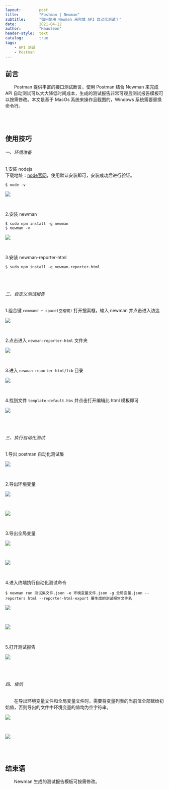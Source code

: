 ```yaml
---
layout:        post
title:         "Postman | Newman"
subtitle:      "如何使用 Newman 来完成 API 自动化测试？"
date:          2021-04-12
author:        "Haauleon"
header-style:  text
catalog:       true
tags:
    - API 测试
    - Postman
---
```


## 前言
&emsp;&emsp;Postman 提供丰富的接口测试断言，使用 Postman 结合 Newman 来完成 API 自动测试可以大大降低时间成本，生成的测试报告非常可观且测试报告模板可以按需修改。本文是基于 MacOs 系统来操作且截图的，Windows 系统需要替换命令行。                

<br><br>

## 使用技巧
###### 一、环境准备
1.安装 nodejs     
下载地址：[node官网](https://nodejs.org/zh-cn/)，使用默认安装即可，安装成功后进行验证。      
```
$ node -v
```    

![](\img\in-post\post-postman\2021-04-12-postman-newman-1.png)    

<br>

2.安装 newman        
```
$ sudo npm install -g newman
$ newman -v
```     

![](\img\in-post\post-postman\2021-04-12-postman-newman-2.png)        

<br>

3.安装 newman-reporter-html        
```
$ sudo npm install -g newman-reporter-html
```
<br><br>

###### 二、自定义测试报告
1.组合键 `command + space(空格键)` 打开搜索框，输入 newman 并点击进入访达        

![](\img\in-post\post-postman\2021-04-12-postman-newman-3.png)       

<br>

2.点击进入 `newman-reporter-html` 文件夹         

![](\img\in-post\post-postman\2021-04-12-postman-newman-4.png)       

<br>

3.进入 `newman-reporter-html/lib` 目录       

![](\img\in-post\post-postman\2021-04-12-postman-newman-5.png)      

<br>

4.找到文件 `template-default.hbs` 并点击打开编辑此 html 模板即可        

![](\img\in-post\post-postman\2021-04-12-postman-newman-6.png)     

<br><br>

###### 三、执行自动化测试
1.导出 postman 自动化测试集       

![](\img\in-post\post-postman\2021-04-12-postman-newman-7.png)      

<br>

2.导出环境变量             

![](\img\in-post\post-postman\2021-04-12-postman-newman-8.png)      

<br>

![](\img\in-post\post-postman\2021-04-12-postman-newman-9.png)     

<br>

3.导出全局变量      

![](\img\in-post\post-postman\2021-04-12-postman-newman-10.png)      

<br>

![](\img\in-post\post-postman\2021-04-12-postman-newman-11.png)     

<br>

4.进入终端执行自动化测试命令        

```
$ newman run 测试集文件.json -e 环境变量文件.json -g 全局变量.json --reporters html --reporter-html-export 要生成的测试报告文件名
```     

![](\img\in-post\post-postman\2021-04-12-postman-newman-12.png)      

<br>

![](\img\in-post\post-postman\2021-04-12-postman-newman-13.png)     

<br>

5.打开测试报告       

![](\img\in-post\post-postman\2021-04-12-postman-newman-14.png)      

<br><br>

###### 四、填坑      
&emsp;&emsp;在导出环境变量文件和全局变量文件时，需要将变量列表的当前值全部赋给初始值，否则导出的文件中环境变量的值均为空字符串。       

![](\img\in-post\post-postman\2021-04-12-postman-newman-15.png)     

<br>

![](\img\in-post\post-postman\2021-04-12-postman-newman-16.png)

<br><br>

## 结束语
&emsp;&emsp;Newman 生成的测试报告模板可按需修改。